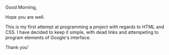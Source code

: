 Good Morning, 

Hope you are well. 

This is my first attempt at programming a project with regards to HTML and CSS. I have decided to keep it simple, with dead links and attempeting to program elements of Google's interface. 

Thank you'
